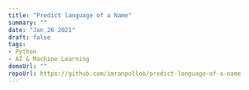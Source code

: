 ```yaml
---
title: "Predict language of a Name"
summary: ""
date: "Jan 26 2021"
draft: false
tags:
- Python
- AI & Machine Learning
demoUrl: ""
repoUrl: https://github.com/imranpollob/predict-language-of-a-name
---
```


